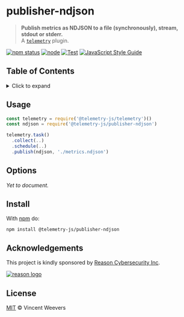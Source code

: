 # publisher-ndjson

> **Publish metrics as NDJSON to a file (synchronously), stream, stdout or stderr.**  
> A [`telemetry`](https://github.com/telemetry-js/telemetry) plugin.

[![npm status](http://img.shields.io/npm/v/telemetry-js/publisher-ndjson.svg)](https://www.npmjs.org/package/@telemetry-js/publisher-ndjson)
[![node](https://img.shields.io/node/v/@telemetry-js/publisher-ndjson.svg)](https://www.npmjs.org/package/@telemetry-js/publisher-ndjson)
[![Test](https://github.com/telemetry-js/publisher-ndjson/workflows/Test/badge.svg?branch=main)](https://github.com/telemetry-js/publisher-ndjson/actions)
[![JavaScript Style Guide](https://img.shields.io/badge/code_style-standard-brightgreen.svg)](https://standardjs.com)

## Table of Contents

<details><summary>Click to expand</summary>

- [Usage](#usage)
- [Options](#options)
- [Install](#install)
- [Acknowledgements](#acknowledgements)
- [License](#license)

</details>

## Usage

```js
const telemetry = require('@telemetry-js/telemetry')()
const ndjson = require('@telemetry-js/publisher-ndjson')

telemetry.task()
  .collect(..)
  .schedule(..)
  .publish(ndjson, './metrics.ndjson')
```

## Options

_Yet to document._

## Install

With [npm](https://npmjs.org) do:

```
npm install @telemetry-js/publisher-ndjson
```

## Acknowledgements

This project is kindly sponsored by [Reason Cybersecurity Inc](https://reasonsecurity.com).

[![reason logo](https://cdn.reasonsecurity.com/github-assets/reason_signature_logo.png)](https://reasonsecurity.com)

## License

[MIT](LICENSE) © Vincent Weevers
